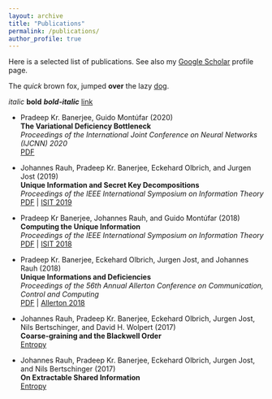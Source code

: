 ```yaml
---
layout: archive
title: "Publications"
permalink: /publications/
author_profile: true
---
```


Here is a selected list of publications. See also my [Google Scholar](http://scholar.google.de/citations?user=cnSjMBwAAAAJ&hl=en) profile page.

The *quick* brown fox, jumped **over** the lazy [dog](https://en.wikipedia.org/wiki/Dog).

*italic*
**bold**
***bold-italic***
[link](https://example.com)

* Pradeep Kr. Banerjee, Guido Montúfar (2020)<br />
**The Variational Deficiency Bottleneck**<br />
*Proceedings of the International Joint Conference on Neural Networks (IJCNN) 2020*<br />
[PDF](https://arxiv.org/pdf/1810.11677.pdf)

* Johannes Rauh, Pradeep Kr. Banerjee, Eckehard Olbrich, and Jurgen Jost (2019)<br />
**Unique Information and Secret Key Decompositions**<br />
*Proceedings of the IEEE International Symposium on Information Theory*<br />
[PDF](https://arxiv.org/pdf/1901.08007.pdf) | [ISIT 2019](https://ieeexplore.ieee.org/abstract/document/8849550/)

* Pradeep Kr Banerjee, Johannes Rauh, and Guido Montúfar (2018)<br />
**Computing the Unique Information**<br />
*Proceedings of the IEEE International Symposium on Information Theory*<br />
[PDF](https://arxiv.org/pdf/1709.07487.pdf) | [ISIT 2018](https://ieeexplore.ieee.org/abstract/document/8437757)

* Pradeep Kr. Banerjee, Eckehard Olbrich, Jurgen Jost, and Johannes Rauh (2018)<br />
**Unique Informations and Deficiencies**<br />
*Proceedings of the 56th Annual Allerton Conference on Communication, Control and Computing*<br />
[PDF](https://arxiv.org/pdf/1807.05103.pdf) | [Allerton 2018](https://ieeexplore.ieee.org/abstract/document/8635984)

* Johannes Rauh, Pradeep Kr. Banerjee, Eckehard Olbrich, Jurgen Jost, Nils Bertschinger, and David H. Wolpert (2017)<br />
**Coarse-graining and the Blackwell Order**<br />
[Entropy](https://doi.org/10.3390/e19100527)

* Johannes Rauh, Pradeep Kr. Banerjee, Eckehard Olbrich, Jurgen Jost, and Nils Bertschinger (2017)<br />
**On Extractable Shared Information**<br />
[Entropy](https://doi.org/10.3390/e19070328)




